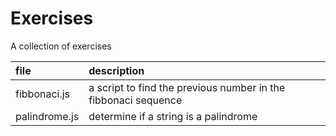 # Exercises
A collection of exercises

|file|description|
|:---|:---|
|fibbonaci.js|a script to find the previous number in the fibbonaci sequence|
|palindrome.js|determine if a string is a palindrome|
